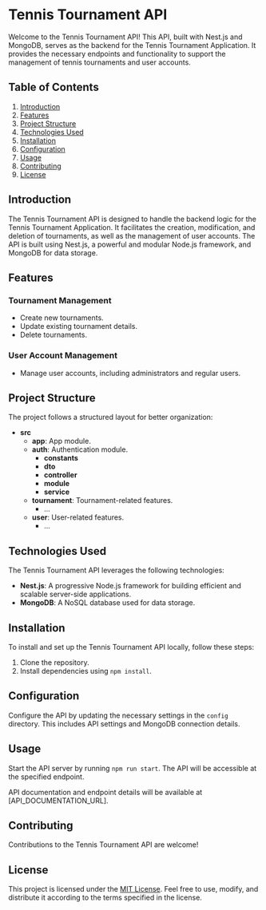 # Tennis Tournament API

Welcome to the Tennis Tournament API! This API, built with Nest.js and MongoDB, serves as the backend for the Tennis Tournament Application. It provides the necessary endpoints and functionality to support the management of tennis tournaments and user accounts.

## Table of Contents

1. [Introduction](#introduction)
2. [Features](#features)
3. [Project Structure](#project-structure)
4. [Technologies Used](#technologies-used)
5. [Installation](#installation)
6. [Configuration](#configuration)
7. [Usage](#usage)
8. [Contributing](#contributing)
9. [License](#license)

## Introduction

The Tennis Tournament API is designed to handle the backend logic for the Tennis Tournament Application. It facilitates the creation, modification, and deletion of tournaments, as well as the management of user accounts. The API is built using Nest.js, a powerful and modular Node.js framework, and MongoDB for data storage.

## Features

### Tournament Management

- Create new tournaments.
- Update existing tournament details.
- Delete tournaments.

### User Account Management

- Manage user accounts, including administrators and regular users.

## Project Structure

The project follows a structured layout for better organization:

- **src**
  - **app**: App module.
  - **auth**: Authentication module.
    - **constants**
    - **dto**
    - **controller**
    - **module**
    - **service**
  - **tournament**: Tournament-related features.
    - ...
  - **user**: User-related features.
    - ...

## Technologies Used

The Tennis Tournament API leverages the following technologies:

- **Nest.js**: A progressive Node.js framework for building efficient and scalable server-side applications.
- **MongoDB**: A NoSQL database used for data storage.

## Installation

To install and set up the Tennis Tournament API locally, follow these steps:

1. Clone the repository.
2. Install dependencies using `npm install`.

## Configuration

Configure the API by updating the necessary settings in the `config` directory. This includes API settings and MongoDB connection details.

## Usage

Start the API server by running `npm run start`. The API will be accessible at the specified endpoint.

API documentation and endpoint details will be available at [API_DOCUMENTATION_URL].

## Contributing

Contributions to the Tennis Tournament API are welcome!

## License

This project is licensed under the [MIT License](LICENSE). Feel free to use, modify, and distribute it according to the terms specified in the license.

